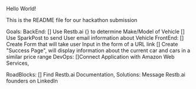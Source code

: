 Hello World!

This is the README file for our hackathon submission

Goals:
	BackEnd:
[] Use Restb.ai {} to determine Make/Model of Vehicle
[] Use SparkPost to send User email information about Vehicle
	FrontEnd:
[] Create Form that will take user Input in the form of a URL link
[] Create "Success Page", will display information about the current car and cars in a similar price range
	DevOps:
[]Connect Application with Amazon Web Services, 

RoadBlocks:
[] Find Restb.ai Documentation, Solutions: Message Restb.ai founders on LinkedIn

